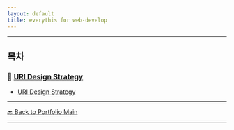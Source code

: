 ```yaml
---
layout: default
title: everythis for web-develop
---
```



---

## 목차


### 🔗 [URI Design Strategy](/study/api-design/)

- [URI Design Strategy](/study/api-design/uri-design-strategy.md)

---
[🔙 Back to Portfolio Main](../index.md)

---


